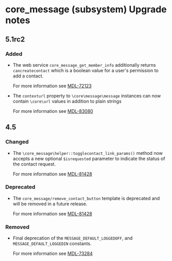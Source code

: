 # core_message (subsystem) Upgrade notes

## 5.1rc2

### Added

- The web service `core_message_get_member_info` additionally returns `cancreatecontact` which is a boolean value for a user's permission to add a contact.

  For more information see [MDL-72123](https://tracker.moodle.org/browse/MDL-72123)
- The `contexturl` property to `\core\message\message` instances can now contain `\core\url` values in addition to plain strings

  For more information see [MDL-83080](https://tracker.moodle.org/browse/MDL-83080)

## 4.5

### Changed

- The `\core_message\helper::togglecontact_link_params()` method now accepts a new optional `$isrequested` parameter to indicate the status of the contact request.

  For more information see [MDL-81428](https://tracker.moodle.org/browse/MDL-81428)

### Deprecated

- The `core_message/remove_contact_button` template is deprecated and will be removed in a future release.

  For more information see [MDL-81428](https://tracker.moodle.org/browse/MDL-81428)

### Removed

- Final deprecation of the `MESSAGE_DEFAULT_LOGGEDOFF`, and `MESSAGE_DEFAULT_LOGGEDIN` constants.

  For more information see [MDL-73284](https://tracker.moodle.org/browse/MDL-73284)
